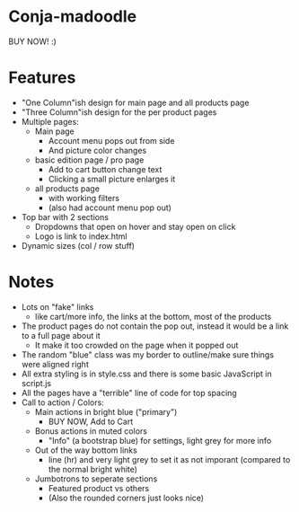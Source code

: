 # Conja-madoodle

BUY NOW! :)

# Features
- "One Column"ish design for main page and all products page
- "Three Column"ish design for the per product pages
- Multiple pages:
    - Main page
        - Account menu pops out from side
        - And picture color changes
    - basic edition page / pro page
        - Add to cart button change text
        - Clicking a small picture enlarges it
    - all products page
        - with working filters
        - (also had account menu pop out)
- Top bar with 2 sections
    - Dropdowns that open on hover and stay open on click
    - Logo is link to index.html
- Dynamic sizes (col / row stuff)


# Notes

- Lots on "fake" links
    - like cart/more info, the links at the bottom, most of the products
- The product pages do not contain the pop out, instead it would be a link to a full page about it
    - It make it too crowded on the page when it popped out
- The random "blue" class was my border to outline/make sure things were aligned right
- All extra styling is in style.css and there is some basic JavaScript in script.js
- All the pages have a "terrible" line of code for top spacing
- Call to action / Colors:
    - Main actions in bright blue ("primary")
        - BUY NOW, Add to Cart
    - Bonus actions in muted colors
        - "Info" (a bootstrap blue) for settings, light grey for more info
    - Out of the way bottom links
        - line (hr) and very light grey to set it as not imporant (compared to the normal bright white)
    - Jumbotrons to seperate sections
        - Featured product vs others
        - (Also the rounded corners just looks nice)
